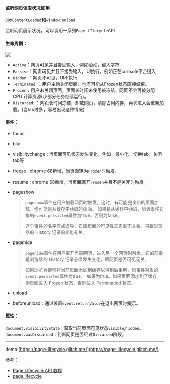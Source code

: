 #### 监听网页读取状况使用
`DOMContentLoaded`和`window.onload`

监听网页展示状况，可以调用一系列`Page LIfecycle`API

#### 生命周期：

![](https://raw.githubusercontent.com/WICG/page-lifecycle/master/LifecycleStates.png)

* `Active`：网页可见并且接受输入，例如滚动，键入字符
* `Passive`：网页可见并且不接受输入，UI执行，例如正在console平台键入
* `Hidden `：网页不可见，UI不执行
* `Terminated `：用户主动关闭页面，也有可能从Frozen状态直接结束。
* `Frozen`：用户未关闭页面，页面长时间未使用被冻结，网页不会再被分配 CPU 计算资源(小部分任务继续运行)。
* `Discarded `：网页长时间冻结，卸载网页，清除占用内存，再次进入会重新加载。(当tab过多，容易出现这种情况)

#### 事件：

* focus 
* blur
* visibilitychange : 当页面可见状态发生变化，例如，最小化，切换tab，关闭tab等
* freeze : chrome 68新增，当页面转为`Frozen`时触发。
* resume : chrome 68新增，当页面离开`Frozen`并且不是关闭时触发。
* pageshow 
    >`pageshow`事件在用户加载网页时触发。这时，有可能是全新的页面加载，也可能是从缓存中获取的页面。
    如果是从缓存中获取，则该事件对象的`event.persisted`属性为true，否则为false。
     
    >这个事件的名字有点误导，它跟页面的可见性其实毫无关系，只跟浏览器的 History 记录的变化有关。
* pagehide
    >`pagehide`事件在用户离开当前网页、进入另一个网页时触发。它的前提是浏览器的 History 记录必须发生变化，跟网页是否可见无关。
     
    >如果浏览器能够将当前页面添加到缓存以供稍后重用，则事件对象的`event.persisted`属性为true。 如果为true。如果页面添加到了缓存，则页面进入 Frozen 状态，否则进入 Terminatied 状态。
* unload
* beforeunload : 通过设置`event.returnValue`在退出网页时提示。

#### 属性：

`document.visibilityState`：获取当前页面可见状态`visible`,`hidden`。
`document.wasDiscarded`：判断网页是否经过`Discarded`阶段。

----------
demo:[https://page-lifecycle.glitch.me/](https://page-lifecycle.glitch.me/)

参考：
* [Page Lifecycle API 教程](http://www.ruanyifeng.com/blog/2018/11/page_lifecycle_api.html)
* [page lifecycle](https://github.com/WICG/page-lifecycle)
